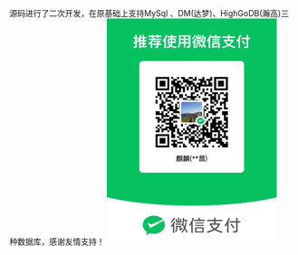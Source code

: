源码进行了二次开发，在原基础上支持MySql 、DM(达梦)、HighGoDB(瀚高)三种数据库，感谢友情支持！
<img src="https://github.com/zzccctv/kong/blob/master/WechatIMG555.jpg" width="300" height="400">
